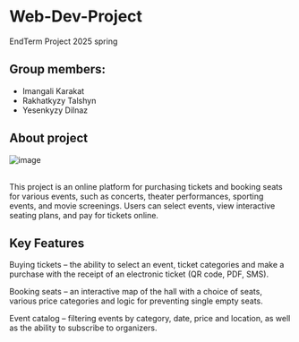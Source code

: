 # Web-Dev-Project
EndTerm Project 2025 spring
## Group members:
- Imangali Karakat
- Rakhatkyzy Talshyn
- Yesenkyzy Dilnaz
## About project
![image](https://github.com/user-attachments/assets/2f81f51a-5956-4059-895e-31ec9f828266)<br><br>

This project is an online platform for purchasing tickets and booking seats for various events, such as concerts, theater performances, sporting events, and movie screenings. Users can select events, view interactive seating plans, and pay for tickets online.

## Key Features

Buying tickets – the ability to select an event, ticket categories and make a purchase with the receipt of an electronic ticket (QR code, PDF, SMS).

Booking seats – an interactive map of the hall with a choice of seats, various price categories and logic for preventing single empty seats.

Event catalog – filtering events by category, date, price and location, as well as the ability to subscribe to organizers.
